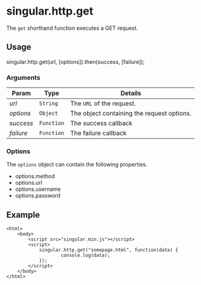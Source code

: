# singular.http.get

The `get` shorthand function executes a GET request.

## Usage

singular.http.get(url, [options]).then(success, [failure]);

### Arguments

| Param | Type | Details |
| ----- | ---- | ------- |
| _url_      | `String` | The `URL` of the request.
| _options_  | `Object` | The object containing the request options. |
| _success_ | `Function` | The success callback |
| _failure_ | `Function` | The failure callback |

### Options

The `options` object can contain the following properties.

* options.method 
* options.url 
* options.username
* options.password

## Example

	<html>
		<body>
			<script src="singular.min.js"></script>
			<script>
				singular.http.get("somepage.html", function(data) {
						console.log(data);
				});
			</script>
		</body>
	</html>
